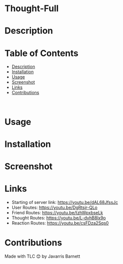 # Thought-Full

# Description


# Table of Contents

  - [Description](#description)
  - [Installation](#installation)
  - [Usage](#usage)
  - [Screenshot](#screenshot)
  - [Links](#links)
  - [Contributions](#contributions)
  <br />
  
  
  # Usage
  
  
  
# Installation


# Screenshot 


# Links

- Starting of server link: https://youtu.be/dAL68JfssJc
- User Routes: https://youtu.be/DgRtsjr-QLo
- Friend Routes: https://youtu.be/tzhWpxbseLk
- Thought Routes: https://youtu.be/L-dvhB8lx9o
- Reaction Routes: https://youtu.be/csFDza2Sqs0

# Contributions

Made with TLC 😊 by Javarris Barnett
